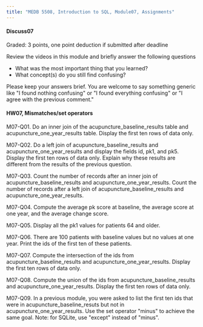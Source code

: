 ```yaml
---
title: "MEDB 5508, Introduction to SQL, Module07, Assignments"
---
```


#### Discuss07

Graded: 3 points, one point deduction if submitted after deadline

Review the videos in this module and briefly answer the following questions

+ What was the most important thing that you learned?
+ What concept(s) do you still find confusing?

Please keep your answers brief. You are welcome to say something generic like "I found nothing confusing" or "I found everything confusing" or "I agree with the previous comment."

#### HW07, Mismatches/set operators

<!---Double check. There were some issues with question 5.--->

M07-Q01. Do an inner join of the acupuncture_baseline_results table and acupuncture_one_year_results table. Display the first ten rows of data only.

M07-Q02. Do a left join of acupuncture_baseline_results and acupuncture_one_year_results and display the fields id, pk1, and pk5. Display the first ten rows of data only. Explain why these results are different from the results of the previous question.

M07-Q03. Count the number of records after an inner join of acupuncture_baseline_results and acupuncture_one_year_results. Count the number of records after a left join of acupuncture_baseline_results and acupuncture_one_year_results.

M07-Q04. Compute the average pk score at baseline, the average score at one year, and the average change score.

M07-Q05. Display all the pk1 values for patients 64 and older.

M07-Q06. There are 100 patients with baseline values but no values at one year. Print the ids of the first ten of these patients.

M07-Q07. Compute the intersection of the ids from acupuncture_baseline_results and acupuncture_one_year_results. Display the first ten rows of data only.

M07-Q08. Compute the union of the ids from acupuncture_baseline_results and acupuncture_one_year_results. Display the first ten rows of data only.

M07-Q09. In a previous module, you were asked to list the first ten ids that were in acupuncture_baseline_resuts but not in acupuncture_one_year_results. Use the set operator "minus" to achieve the same goal. Note: for SQLite, use "except" instead of "minus".
